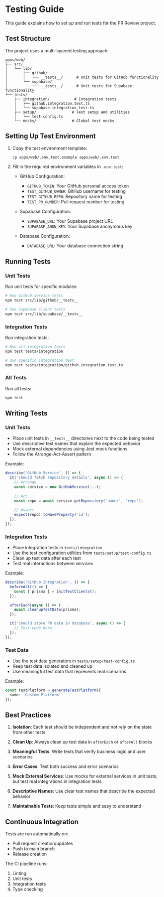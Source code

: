 # Testing Guide

This guide explains how to set up and run tests for the PR Review project.

## Test Structure

The project uses a multi-layered testing approach:

```
apps/web/
├── src/
│   └── lib/
│       ├── github/
│       │   └── __tests__/      # Unit tests for GitHub functionality
│       └── supabase/
│           └── __tests__/      # Unit tests for Supabase functionality
└── tests/
    ├── integration/           # Integration tests
    │   ├── github.integration.test.ts
    │   └── supabase.integration.test.ts
    ├── setup/                # Test setup and utilities
    │   └── test-config.ts
    └── mocks/                # Global test mocks
```

## Setting Up Test Environment

1. Copy the test environment template:
   ```bash
   cp apps/web/.env.test.example apps/web/.env.test
   ```

2. Fill in the required environment variables in `.env.test`:
   - GitHub Configuration:
     - `GITHUB_TOKEN`: Your GitHub personal access token
     - `TEST_GITHUB_OWNER`: GitHub username for testing
     - `TEST_GITHUB_REPO`: Repository name for testing
     - `TEST_PR_NUMBER`: Pull request number for testing
   
   - Supabase Configuration:
     - `SUPABASE_URL`: Your Supabase project URL
     - `SUPABASE_ANON_KEY`: Your Supabase anonymous key
   
   - Database Configuration:
     - `DATABASE_URL`: Your database connection string

## Running Tests

### Unit Tests
Run unit tests for specific modules:
```bash
# Run GitHub service tests
npm test src/lib/github/__tests__

# Run Supabase client tests
npm test src/lib/supabase/__tests__
```

### Integration Tests
Run integration tests:
```bash
# Run all integration tests
npm test tests/integration

# Run specific integration test
npm test tests/integration/github.integration.test.ts
```

### All Tests
Run all tests:
```bash
npm test
```

## Writing Tests

### Unit Tests
- Place unit tests in `__tests__` directories next to the code being tested
- Use descriptive test names that explain the expected behavior
- Mock external dependencies using Jest mock functions
- Follow the Arrange-Act-Assert pattern

Example:
```typescript
describe('GitHub Service', () => {
  it('should fetch repository details', async () => {
    // Arrange
    const service = new GitHubService(...);
    
    // Act
    const repo = await service.getRepository('owner', 'repo');
    
    // Assert
    expect(repo).toHaveProperty('id');
  });
});
```

### Integration Tests
- Place integration tests in `tests/integration`
- Use the test configuration utilities from `tests/setup/test-config.ts`
- Clean up test data after each test
- Test real interactions between services

Example:
```typescript
describe('GitHub Integration', () => {
  beforeAll(() => {
    const { prisma } = initTestClients();
  });

  afterEach(async () => {
    await cleanupTestData(prisma);
  });

  it('should store PR data in database', async () => {
    // Test code here
  });
});
```

### Test Data
- Use the test data generators in `tests/setup/test-config.ts`
- Keep test data isolated and cleaned up
- Use meaningful test data that represents real scenarios

Example:
```typescript
const testPlatform = generateTestPlatform({
  name: 'Custom Platform'
});
```

## Best Practices

1. **Isolation**: Each test should be independent and not rely on the state from other tests

2. **Clean Up**: Always clean up test data in `afterEach` or `afterAll` blocks

3. **Meaningful Tests**: Write tests that verify business logic and user scenarios

4. **Error Cases**: Test both success and error scenarios

5. **Mock External Services**: Use mocks for external services in unit tests, but test real integrations in integration tests

6. **Descriptive Names**: Use clear test names that describe the expected behavior

7. **Maintainable Tests**: Keep tests simple and easy to understand

## Continuous Integration

Tests are run automatically on:
- Pull request creation/updates
- Push to main branch
- Release creation

The CI pipeline runs:
1. Linting
2. Unit tests
3. Integration tests
4. Type checking

